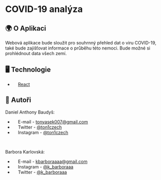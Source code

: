 # COVID-19 analýza

## 🌍 O Aplikaci

Webová aplikace bude sloužit pro souhrnný přehled dat o viru COVID-19, také bude zajišťovat informace o průběhu této nemoci. Bude možné si prohlédnout data všech zemí.

## 🖥️ Technologie

- <img src='https://external-content.duckduckgo.com/iu/?u=http%3A%2F%2Flogos-download.com%2Fwp-content%2Fuploads%2F2016%2F09%2FReact_logo_logotype_emblem.png&f=1&nofb=1' height="13"> [React](https://reactjs.org/)

## 🙎 Autoři

Daniel Anthony Baudyš:

- <img src='https://external-content.duckduckgo.com/iu/?u=https%3A%2F%2Fupload.wikimedia.org%2Fwikipedia%2Fcommons%2F4%2F4e%2FGmail_Icon.png&f=1&nofb=1' height='13'> E-mail - tonyasek007@gmail.com
- <img src='https://external-content.duckduckgo.com/iu/?u=https%3A%2F%2Fwebstockreview.net%2Fimages%2Ftwitter-icon-transparent-png-5.png&f=1&nofb=1' height='13'> Twitter - [@ton1czech](https://twitter.com/ton1czech)
- <img src='https://external-content.duckduckgo.com/iu/?u=https%3A%2F%2Fstatesborodowntown.com%2Fwp-content%2Fuploads%2F2016%2F01%2Finstagram-Logo-PNG-Transparent-Background-download.png&f=1&nofb=1' height='13'> Instagram - [@ton1czech](https://instagram.com/ton1czech)

<br />

Barbora Karlovská:

- <img src='https://external-content.duckduckgo.com/iu/?u=https%3A%2F%2Fupload.wikimedia.org%2Fwikipedia%2Fcommons%2F4%2F4e%2FGmail_Icon.png&f=1&nofb=1' height="13"> E-mail - kbarboraaaa@gmail.com
- <img src='https://external-content.duckduckgo.com/iu/?u=https%3A%2F%2Fstatesborodowntown.com%2Fwp-content%2Fuploads%2F2016%2F01%2Finstagram-Logo-PNG-Transparent-Background-download.png&f=1&nofb=1' height='13'> Instagram - [@k_barboraaa](https://instagram.com/k_barboraaa)
- <img src='https://external-content.duckduckgo.com/iu/?u=https%3A%2F%2Fwebstockreview.net%2Fimages%2Ftwitter-icon-transparent-png-5.png&f=1&nofb=1' height='13'> Twitter - [@k_barboraaa](https://twitter.com/k_barboraaa)
